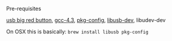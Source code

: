 Pre-requisites

[usb big red button](http://www.dreamcheeky.com/big-red-button),
[gcc-4.3](http://stackoverflow.com/questions/10480654/std-gnu0xoption-for-macos),
[pkg-config](http://manpages.ubuntu.com/manpages/hardy/man1/pkg-config.1.html),
[libusb-dev](http://ubuntuforums.org/showthread.php?t=1537201),
libudev-dev

On OSX this is basically: ```brew install libusb pkg-config```
